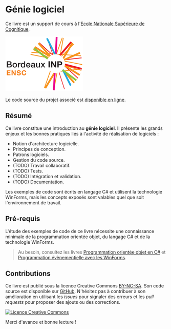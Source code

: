# Génie logiciel

Ce livre est un support de cours à l'[Ecole Nationale Supérieure de Cognitique](http://www.ensc.fr).

![](images/ensc-logo.png)

Le code source du projet associé est [disponible en ligne](https://github.com/bpesquet/winforms-architecture-patterns).

## Résumé

Ce livre constitue une introduction au **génie logiciel**. Il présente les grands enjeux et les bonnes pratiques liés à l'activité de réalisation de logiciels :

* Notion d'architecture logicielle.
* Principes de conception.
* Patrons logiciels.
* Gestion du code source.
* (TODO) Travail collaboratif.
* (TODO) Tests.
* (TODO) Intégration et validation.
* (TODO) Documentation.

Les exemples de code sont écrits en langage C# et utilisent la technologie WinForms, mais les concepts exposés sont valables quel que soit l'environnement de travail.

## Pré-requis

L'étude des exemples de code de ce livre nécessite une connaissance minimale de la programmation orientée objet, du langage C# et de la technologie WinForms. 

> Au besoin, consultez les livres [Programmation orientée objet en C#](https://www.gitbook.com/book/bpesquet/programmation-orientee-objet-csharp/) et [Programmation évènementielle avec les WinForms](https://www.gitbook.com/book/bpesquet/programmation-evenementielle-winforms/).

## Contributions

Ce livre est publié sous la licence Creative Commons [BY-NC-SA](http://creativecommons.org/licenses/by-nc-sa/4.0/). Son code source est disponible sur [GitHub](https://github.com/bpesquet/genie-logiciel). N'hésitez pas à contribuer à son amélioration en utilisant les *issues* pour signaler des erreurs et les *pull requests* pour proposer des ajouts ou des corrections.

<a rel="license" href="http://creativecommons.org/licenses/by-nc-sa/4.0/"><img alt="Licence Creative Commons" style="border-width:0" src="https://i.creativecommons.org/l/by-nc-sa/4.0/88x31.png" /></a>

Merci d'avance et bonne lecture !
